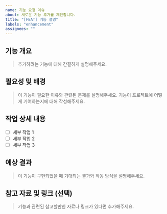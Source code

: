 ```yaml
---
name: 기능 요청 이슈
about: 새로운 기능 추가를 제안합니다.
title: "[FEAT] 기능 설명"
labels: "enhancement"
assignees: ""
---
```


## 기능 개요

> 추가하려는 기능에 대해 간결하게 설명해주세요.

## 필요성 및 배경

> 이 기능이 필요한 이유와 관련된 문제를 설명해주세요. 기능이 프로젝트에 어떻게 기여하는지에 대해 작성해주세요.

## 작업 상세 내용

- [ ] 세부 작업 1
- [ ] 세부 작업 2
- [ ] 세부 작업 3

## 예상 결과

> 이 기능이 구현되었을 때 기대되는 결과와 작동 방식을 설명해주세요.

## 참고 자료 및 링크 (선택)

> 기능과 관련된 참고할만한 자료나 링크가 있다면 추가해주세요.
